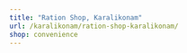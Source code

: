 ```yaml
---
title: "Ration Shop, Karalikonam"
url: /karalikonam/ration-shop-karalikonam/
shop: convenience
---
```

